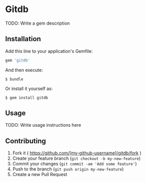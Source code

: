 # Gitdb

TODO: Write a gem description

## Installation

Add this line to your application's Gemfile:

```ruby
gem 'gitdb'
```

And then execute:

    $ bundle

Or install it yourself as:

    $ gem install gitdb

## Usage

TODO: Write usage instructions here

## Contributing

1. Fork it ( https://github.com/[my-github-username]/gitdb/fork )
2. Create your feature branch (`git checkout -b my-new-feature`)
3. Commit your changes (`git commit -am 'Add some feature'`)
4. Push to the branch (`git push origin my-new-feature`)
5. Create a new Pull Request
